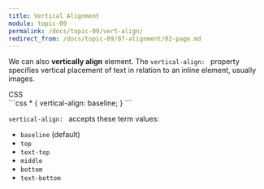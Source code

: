```yaml
---
title: Vertical Alignment
module: topic-09
permalink: /docs/topic-09/vert-align/
redirect_from: /docs/topic-09/07-alignment/02-page.md
---
```


<div class="divider-heading"></div>

We can also **vertically align** element. The `vertical-align: ` property specifies vertical placement of text in relation to an inline element, usually images.

<div id="code-heading">CSS</div>
```css
* {
  vertical-align: baseline;
}
```

`vertical-align: ` accepts these term values:
- `baseline` (default)
- `top`
- `text-top`
- `middle`
- `bottom`
- `text-bottom`

<div class="codepen-embed">
  <p data-height="600" data-theme-id="30567" data-slug-hash="xjZjgm" data-default-tab="css,result" data-user="Media-Ed-Online" data-embed-version="2" data-pen-title="[Topic-09] Vertical Alignment (Toggle)" class="codepen"></p>
</div>
